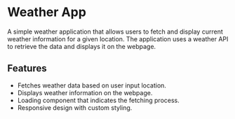 # Weather App

A simple weather application that allows users to fetch and display current weather information for a given location. The application uses a weather API to retrieve the data and displays it on the webpage.

## Features

- Fetches weather data based on user input location.
- Displays weather information on the webpage.
- Loading component that indicates the fetching process.
- Responsive design with custom styling.
